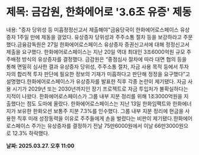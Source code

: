 # **제목: 금감원, 한화에어로 '3.6조 유증' 제동**

  내용: "증자 당위성 등 미흡정정신고서 제출해야"금융당국이 한화에어로스페이스 유상증자 1주일 만에 제동을 걸었다. 유상증자 당위성과 주주소통 절차 등을 보강하라고 주문했다.금융감독원은 27일 한화에어로스페이스 유상증자 증권신고서에 대해 정정신고서 제출을 요구했다. 한화에어로스페이스는 지난 20일 역대 최대인 3조6000억원 규모 주주배정 방식의 유상증자를 결정했다. 금감원은 “중점심사 절차에 따라 대면 협의 등을 통해 면밀히 심사한 결과 유상증자 당위성, 주주소통 절차, 자금 사용 목적 등에서 투자자의 합리적 투자 판단에 필요한 정보의 기재가 미흡하다고 판단해 정정을 요구했다”고 설명했다.한화에어로스페이스가 유상증자를 발표한 직후 각종 논란이 제기됐다. 자금 사용 시기가 2029년 또는 2030년까지인 장기 프로젝트로 자금 투입처가 불확실하다는 지적이 나왔다. 한화에어로스페이스가 그룹 내부 지분 정리를 위해 1조3000억원을 지출했다는 점도 도마에 올랐다. 한화에어로스페이스는 지난 13일 한화임팩트와 한화에너지가 보유한 한화오션 보통주 지분 7.3%를 인수했다. 그룹 내부 지분 정리에 현금을 사용한 직후 미래 성장동력을 이유로 주주들에게 손을 벌렸다는 비판이 제기됐다.한화에어로스페이스 주가는 유상증자를 결정하기 전날 75만6000원에서 이날 66만3000원으로 12.3% 하락했다.

  **날짜: 2025.03.27. 오후 11:00**
